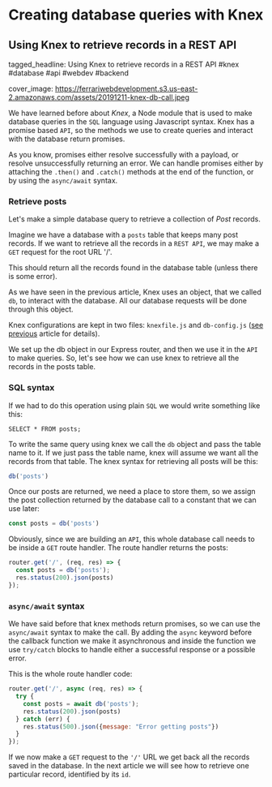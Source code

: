 # Creating database queries with Knex
## Using Knex to retrieve records in a REST API

tagged_headline: Using Knex to retrieve records in a REST API #knex #database #api #webdev #backend

cover_image: https://ferrariwebdevelopment.s3.us-east-2.amazonaws.com/assets/20191211-knex-db-call.jpeg



We have learned before about *Knex*, a Node module that is used to make database queries in the `SQL` language using Javascript syntax.
Knex has a promise based `API`, so the methods we use to create queries and interact with the database return promises.

As you know, promises either resolve successfully with a payload, or resolve unsuccessfully returning an error. We can handle promises either by attaching the `.then()` and `.catch()` methods at the end of the function, or by using the `async/await` syntax.

### Retrieve posts

Let's make a simple database query to retrieve a collection of *Post* records.

Imagine we have a database with a `posts` table that keeps many post records. If we want to retrieve all the records in a `REST API`, we may make a `GET` request for the root URL '/'.

This should return all the records found in the database table (unless there is some error).

As we have seen in the previous article, Knex uses an object, that we called `db`, to interact with the database. All our database requests will be done through this object.

Knex configurations are kept in two files: `knexfile.js` and `db-config.js` ([see previous](https://cesare.substack.com/p/the-advantages-of-using-query-builders) article for details).

We set up the db object in our Express router, and then we use it in the `API` to make queries.
So, let's see how we can use knex to retrieve all the records in the posts table.

### SQL syntax

If we had to do this operation using plain `SQL` we would write something like this:

```
SELECT * FROM posts;
```

To write the same query using knex we call the `db` object and pass the table name to it. If we just pass the table name, knex will assume we want all the records from that table. The knex syntax for retrieving all posts will be this:

```js
db('posts')
```

Once our posts are returned, we need a place to store them, so we assign the post collection returned by the database call to a constant that we can use later:

```js
const posts = db('posts')
```

Obviously, since we are building an `API`, this whole database call needs to be inside a `GET` route handler. The route handler returns the posts:

```js
router.get('/', (req, res) => {
  const posts = db('posts');
  res.status(200).json(posts)
});
```

### `async/await` syntax

We have said before that knex methods return promises, so we can use the `async/await` syntax to make the call.
By adding the `async` keyword before the callback function we make it asynchronous and inside the function we use `try/catch` blocks to handle either a successful response or a possible error.

This is the whole route handler code:

```js
router.get('/', async (req, res) => {
  try {
    const posts = await db('posts');
    res.status(200).json(posts)
  } catch (err) {
    res.status(500).json({message: "Error getting posts"})
  }
});
```

If we now make a `GET` request to the `'/'` URL we get back all the records saved in the database.
In the next article we will see how to retrieve one particular record, identified by its `id`.